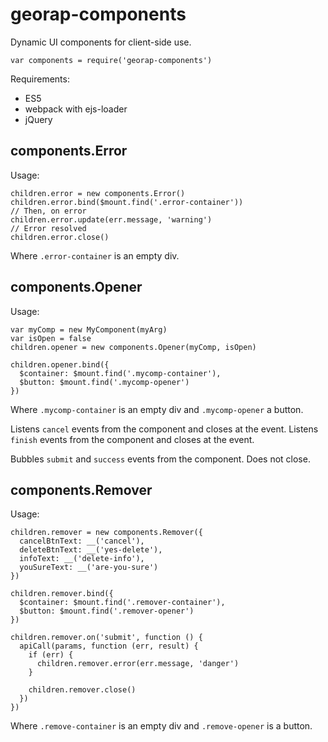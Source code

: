 # georap-components

Dynamic UI components for client-side use.

    var components = require('georap-components')

Requirements:
- ES5
- webpack with ejs-loader
- jQuery


## components.Error

Usage:

    children.error = new components.Error()
    children.error.bind($mount.find('.error-container'))
    // Then, on error
    children.error.update(err.message, 'warning')
    // Error resolved
    children.error.close()

Where `.error-container` is an empty div.


## components.Opener

Usage:

    var myComp = new MyComponent(myArg)
    var isOpen = false
    children.opener = new components.Opener(myComp, isOpen)

    children.opener.bind({
      $container: $mount.find('.mycomp-container'),
      $button: $mount.find('.mycomp-opener')
    })

Where `.mycomp-container` is an empty div and `.mycomp-opener` a button.

Listens `cancel` events from the component and closes at the event.
Listens `finish` events from the component and closes at the event.

Bubbles `submit` and `success` events from the component. Does not close.


## components.Remover

Usage:

    children.remover = new components.Remover({
      cancelBtnText: __('cancel'),
      deleteBtnText: __('yes-delete'),
      infoText: __('delete-info'),
      youSureText: __('are-you-sure')
    })

    children.remover.bind({
      $container: $mount.find('.remover-container'),
      $button: $mount.find('.remover-opener')
    })

    children.remover.on('submit', function () {
      apiCall(params, function (err, result) {
        if (err) {
          children.remover.error(err.message, 'danger')
        }

        children.remover.close()
      })
    })

Where `.remove-container` is an empty div and `.remove-opener` is a button.
